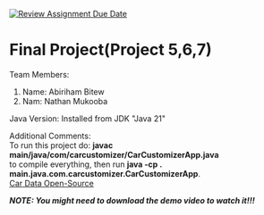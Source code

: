 [![Review Assignment Due Date](https://classroom.github.com/assets/deadline-readme-button-24ddc0f5d75046c5622901739e7c5dd533143b0c8e959d652212380cedb1ea36.svg)](https://classroom.github.com/a/M_5_MKPE)
# Final Project(Project 5,6,7)

Team Members:
1. Name: Abiriham Bitew
2. Nam: Nathan Mukooba

Java Version: Installed from JDK "Java 21"

Additional Comments:
<br>
To run this project do: **javac main/java/com/carcustomizer/CarCustomizerApp.java** <br>
to compile everything, then run **java -cp . main.java.com.carcustomizer.CarCustomizerApp**. <br>
[Car Data Open-Source](https://github.com/abhionlyone/us-car-models-data)


***NOTE: You might need to download the demo video to watch it!!!***

